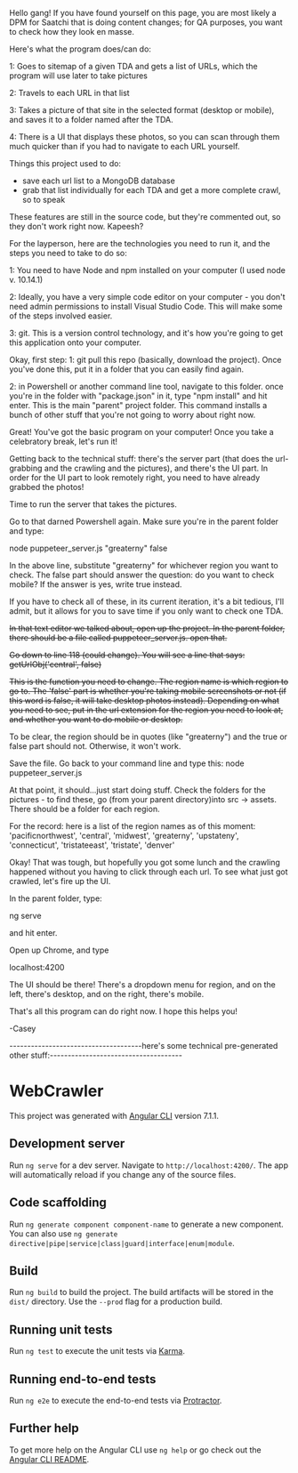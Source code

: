 Hello gang! If you have found yourself on this page, you are most likely a DPM for Saatchi that is doing content changes; for QA purposes, you want to check how they look en masse.

Here's what the program does/can do:

1: Goes to sitemap of a given TDA and gets a list of URLs, which the program will use later to take pictures

2: Travels to each URL in that list

3: Takes a picture of that site in the selected format (desktop or mobile), and saves it to a folder named after the TDA.

4: There is a UI that displays these photos, so you can scan through them much quicker than if you had to navigate to each URL yourself.


Things this project used to do:
- save each url list to a MongoDB database
- grab that list individually for each TDA and get a more complete crawl, so to speak

These features are still in the source code, but they're commented out, so they don't work right now. Kapeesh?

For the layperson, here are the technologies you need to run it, and the steps you need to take to do so:

1: You need to have Node and npm installed on your computer (I used node v. 10.14.1)

2: Ideally, you have a very simple code editor on your computer - you don't need admin permissions to install Visual Studio Code. This will make some of the steps involved easier.

3: git. This is a version control technology, and it's how you're going to get this application onto your computer.

Okay, first step:
1: git pull this repo (basically, download the project). Once you've done this, put it in a folder that you can easily find again.

2: in Powershell or another command line tool, navigate to this folder. once you're in the folder with "package.json" in it, type "npm install" and hit enter. This is the main "parent" project folder. This command installs a bunch of other stuff that you're not going to worry about right now.

Great! You've got the basic program on your computer! Once you take a celebratory break, let's run it!

Getting back to the technical stuff: there's the server part (that does the url-grabbing and the crawling and the pictures), and there's the UI part. In order for the UI part to look remotely right, you need to have already grabbed the photos!

Time to run the server that takes the pictures. 

Go to that darned Powershell again. Make sure you're in the parent folder and type:

node puppeteer_server.js "greaterny" false

In the above line, substitute "greaterny" for whichever region you want to check. The false part should answer the question: do you want to check mobile? If the answer is yes, write true instead.

If you have to check all of these, in its current iteration, it's a bit tedious, I'll admit, but it allows for you to save time if you only want to check one TDA.

~~In that text editor we talked about, open up the project. In the parent folder, there should be a file called puppeteer_server.js. open that.~~

~~Go down to line 118 (could change). You will see a line that says: getUrlObj('central', false)~~

~~This is the function you need to change. The region name is which region to go to. The 'false' part is whether you're taking mobile screenshots or not (if this word is false, it will take desktop photos instead). Depending on what you need to see, put in the url extension for the region you need to look at, and whether you want to do mobile or desktop.~~

To be clear, the region should be in quotes (like "greaterny") and the true or false part should not. Otherwise, it won't work.

Save the file. Go back to your command line and type this:
node puppeteer_server.js

At that point, it should...just start doing stuff. Check the folders for the pictures - to find these, go (from your parent directory)into src -> assets. There should be a folder for each region.

For the record: here is a list of the region names as of this moment:
'pacificnorthwest', 'central', 'midwest',
'greaterny', 'upstateny', 'connecticut', 
'tristateeast', 'tristate', 'denver'

Okay! That was tough, but hopefully you got some lunch and the crawling happened without you having to click through each url.
To see what just got crawled, let's fire up the UI.

In the parent folder, type:

ng serve

and hit enter.

Open up Chrome, and type

localhost:4200

The UI should be there! There's a dropdown menu for region, and on the left, there's desktop, and on the right, there's mobile.

That's all this program can do right now. I hope this helps you!

-Casey



-------------------------------------here's some technical pre-generated other stuff:-------------------------------------
# WebCrawler

This project was generated with [Angular CLI](https://github.com/angular/angular-cli) version 7.1.1.

## Development server

Run `ng serve` for a dev server. Navigate to `http://localhost:4200/`. The app will automatically reload if you change any of the source files.

## Code scaffolding

Run `ng generate component component-name` to generate a new component. You can also use `ng generate directive|pipe|service|class|guard|interface|enum|module`.

## Build

Run `ng build` to build the project. The build artifacts will be stored in the `dist/` directory. Use the `--prod` flag for a production build.

## Running unit tests

Run `ng test` to execute the unit tests via [Karma](https://karma-runner.github.io).

## Running end-to-end tests

Run `ng e2e` to execute the end-to-end tests via [Protractor](http://www.protractortest.org/).

## Further help

To get more help on the Angular CLI use `ng help` or go check out the [Angular CLI README](https://github.com/angular/angular-cli/blob/master/README.md).
